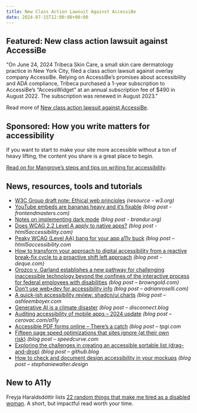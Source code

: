 ```yaml
---
title: New Class Action Lawsuit Against AccessiBe
date: 2024-07-15T12:00:08+00:00
---
```


## Featured: New class action lawsuit against AccessiBe

"On June 24, 2024 Tribeca Skin Care, a small skin care dermatology practice in New York City, filed a class action lawsuit against overlay company AccessiBe. Relying on AccessiBe’s promises about accessibility and ADA compliance, Tribeca purchased a 1-year subscription to AccessiBe’s “AccessWidget” at an annual subscription fee of $490 in August 2022. The subscription was renewed in August 2023."

Read more of [New class action lawsuit against AccessiBe](https://www.lflegal.com/2024/07/accessibe-class-action/).

## Sponsored: How you write matters for accessibility

If you want to start to make your site more accessible without a ton of heavy lifting, the content you share is a great place to begin.

[Read on for Mangrove’s steps and tips on writing for accessibility](https://bit.ly/4bOtetO).

## News, resources, tools and tutorials

- [W3C Group draft note: Ethical web principles](https://www.w3.org/TR/ethical-web-principles/) *(resource - w3.org)*
- [YouTube embeds are bananas heavy and it’s fixable](https://frontendmasters.com/blog/youtube-embeds-are-bananas-heavy-and-its-fixable/) *(blog post - frontendmasters.com)*
- [Notes on implementing dark mode](https://brandur.org/fragments/dark-mode-notes) *(blog post - brandur.org)*
- [Does WCAG 2.2 Level A apply to native apps?](https://html5accessibility.com/stuff/2024/07/08/wcag-level-a-bang-for-your-app-a11y-buck/) *(blog post - html5accessibility.com)*
- [Peaky WCAG (Level AA) bang for your app a11y buck](https://html5accessibility.com/stuff/2024/07/09/peaky-wcag-level-aa-bang-for-your-app-a11y-buck/) *(blog post – html5accessibility.com*
- [How to transform your approach to digital accessibility from a reactive break-fix cycle to a proactive shift left approach](https://www.deque.com/blog/transform-digital-accessibility-from-a-reactive-break-fix-to-a-proactive-shift-left/) *(blog post - deque.com)*
- [Orozco v. Garland establishes a new pathway for challenging inaccessible technology beyond the confines of the interactive process for federal employees with disabilities](https://browngold.com/blog/orozco-v-garland-establishes-pathway-for-challenging-inaccessible-technology/) *(blog post – browngold.com)*
- [Don’t use web•dev for accessibility info](https://adrianroselli.com/2024/07/dont-use-webdev-for-accessibility-info.html) *(blog post – adrianroselli.com)*
- [A quick-ish accessibility review: shadcn/ui charts](https://ashleemboyer.com/blog/a-quick-ish-accessibility-review-shadcn-ui-charts) *(blog post – ashleemboyer.com*
- [Generative AI is a climate disaster](https://disconnect.blog/generative-ai-is-a-climate-disaster/) *(blog post – disconnect.blog*
- [Auditing accessibility of mobile apps – 2024 update](https://cerovac.com/a11y/2024/07/auditing-accessibility-of-mobile-apps-2024-update/) *(blog post – cerovac.com/a11y*
- [Accessible PDF forms online – There’s a catch](https://www.tpgi.com/accessible-pdf-forms-online-theres-a-catch/) *(blog post – tpgi.com*
- [Fifteen page speed optimizations that sites ignore (at their own risk)](https://www.speedcurve.com/blog/15-neglected-page-speed-optimizations/) *(blog post – speedcurve.com*
- [Exploring the challenges in creating an accessible sortable list (drag-and-drop)](https://github.blog/2024-07-09-exploring-the-challenges-in-creating-an-accessible-sortable-list-drag-and-drop/) *(blog post – github.blog*
- [How to check and document design accessibility in your mockups](https://stephaniewalter.design/blog/how-to-check-and-document-design-accessibility-in-your-figma-mockups/) *(blog post – stephaniewalter.design*

## New to A11y

Freyja Haraldsdóttir lists [22 random things that make me tired as a disabled woman](https://freyjaharalds.wordpress.com/2016/05/30/22-random-things-that-make-me-tired-as-a-disabled-woman-2/). A short, but impactful read worth your time.
